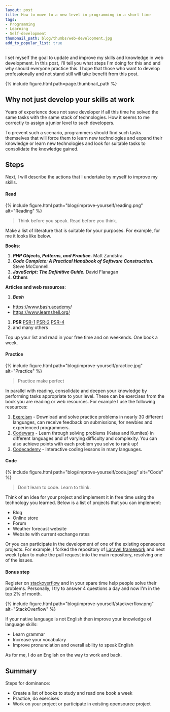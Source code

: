 ```yaml
---
layout: post
title: How to move to a new level in programming in a short time
tags:
- Programming
- Learning
- Self-development
thumbnail_path: blog/thumbs/web-development.jpg
add_to_popular_list: true
---
```


I set myself the goal to update and improve my skills and knowledge in web development.
In this post, I'll tell you what steps I'm doing for this and and why should everyone practice this. 
I hope that those who want to develop professionally and not stand still will take benefit from this post.

{% include figure.html path=page.thumbnail_path %}

## Why not just develop your skills at work

Years of experience does not save developer if all this time he solved the same tasks with the same stack of technologies. How it seems to me correctly to assign a junior level to such developers.

To prevent such a scenario, programmers should find such tasks themselves that will force them to learn new technologies and expand their knowledge or learn new technologies and look for suitable tasks to consolidate the knowledge gained.

## Steps

Next, I will describe the actions that I undertake by myself to improve my skills.

#### Read

{% include figure.html path="blog/improve-yourself/reading.png" alt="Reading" %}

<blockquote>

  <p>
    Think before you speak. Read before you think. 
  </p>
</blockquote>

Make a list of literature that is suitable for your purposes.
For example, for me it looks like below.

**Books**:
1. ***PHP Objects, Patterns, and Practice.*** Matt Zandstra.
1. ***Code Complete: A Practical Handbook of Software Construction.*** Steve McConnell.
1. ***JavaScript: The Definitive Guide.*** David Flanagan
1. **Others**

**Articles and web resources**:
1. ***Bash***
* https://www.bash.academy/
* https://www.learnshell.org/
1. **PSR**
[PSR-1](https://github.com/php-fig/fig-standards/blob/master/accepted/ru/PSR-1-basic-coding-standard.md)
[PSR-2](https://github.com/php-fig/fig-standards/blob/master/accepted/ru/PSR-2-coding-style-guide.md)
[PSR-4](https://github.com/php-fig/fig-standards/blob/master/accepted/PSR-4-autoloader.md)
1. and many others

Top up your list and read in your free time and on weekends. One book a week.

#### Practice

{% include figure.html path="blog/improve-yourself/practice.jpg" alt="Practice" %}

<blockquote>
  <p>
    Practice make perfect
  </p>
</blockquote>

In parallel with reading, consolidate and deepen your knowledge by performing tasks appropriate to your level.
These can be exercises from the book you are reading or web resources. For example I use the following resources:

1. [Exercism](https://exercism.io/) - Download and solve practice problems in nearly 30 different languages, can receive feedback on submissions, for newbies and experienced programmers.
1. [Codewars](https://www.codewars.com/) - Learn through solving problems (Katas and Kumites) in different languages and of varying difficulty and complexity. You can also achieve points with each problem you solve to rank up!
1. [Codecademy](https://www.codecademy.com/) - Interactive coding lessons in many languages.

#### Code

{% include figure.html path="blog/improve-yourself/code.jpeg" alt="Code" %}

<blockquote>
  <p>
    Don't learn to code. Learn to think.
  </p>
</blockquote>

Think of an idea for your project and implement it in free time using the technology you learned. 
Below is a list of projects that you can implement:

* Blog
* Online store
* Forum
* Weather forecast website
* Website with current exchange rates

Or you can participate in the development of one of the existing opensource projects. 
For example, I forked the repository of [Laravel framework](https://github.com/laravel/framework) and next week I plan to make the pull request into the main repository, resolving one of the issues.

#### Bonus step

Register on [stackoverflow](https://stackoverflow.com) and in your spare time help people solve their problems. 
Personally, I try to answer 4 questions a day and now I'm in the top 2% of month.

{% include figure.html path="blog/improve-yourself/stackverflow.png" alt="StackOverflow" %}

If your native language is not English then improve your knowledge of language skills:
* Learn grammar
* Increase your vocabulary
* Improve pronunciation and overall ability to speak English

As for me, I do an English on the way to work and back.

## Summary

Steps for dominance:
* Create a list of books to study and read one book a week
* Practice, do exercises
* Work on your project or participate in existing opensource project







